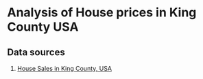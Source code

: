 # Analysis of House prices in King County USA 

## Data sources

1. [House Sales in King County, USA](https://www.kaggle.com/datasets/harlfoxem/housesalesprediction?select=kc_house_data.csv)


